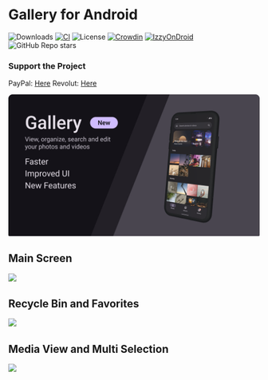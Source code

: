 # Gallery for Android
![Downloads](https://img.shields.io/github/downloads/IacobIonut01/Gallery/total?color=%23247EE0&label=Downloads)
[![CI](https://github.com/IacobIonut01/Gallery/actions/workflows/androidCompat.yml/badge.svg?branch=v1)](https://github.com/IacobIonut01/Gallery/actions/workflows/androidCompat.yml)
![License](https://img.shields.io/github/license/IacobIonut01/Gallery?color=%23247EE0)
[![Crowdin](https://badges.crowdin.net/gallery-compose/localized.svg)](https://crowdin.com/project/gallery-compose)
[![IzzyOnDroid](https://img.shields.io/endpoint?url=https://apt.izzysoft.de/fdroid/api/v1/shield/com.dot.gallery)](https://apt.izzysoft.de/packages/com.dot.gallery/)
![GitHub Repo stars](https://img.shields.io/github/stars/IacobIonut01/Gallery?color=%23247EE0)

### Support the Project
PayPal: [Here](https://www.paypal.me/iacobionut01)
Revolut: [Here](revolut.me/somaldoaca)

![](./screenshots/preview.png)

## Main Screen
![](./screenshots/preview_mainscreen.png)

## Recycle Bin and Favorites
![](./screenshots/preview_fav_trash.png)

## Media View and Multi Selection
![](./screenshots/preview_mediaview.png)
